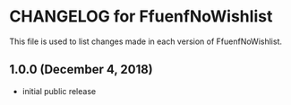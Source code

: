 # CHANGELOG for FfuenfNoWishlist

This file is used to list changes made in each version of FfuenfNoWishlist.


## 1.0.0 (December 4, 2018)

* initial public release